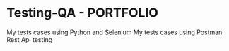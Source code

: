 # Testing-QA - PORTFOLIO
My tests cases using Python and Selenium
My tests cases using Postman Rest Api testing
